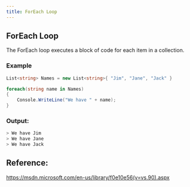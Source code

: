 ```yaml
---
title: ForEach Loop
---
```


## ForEach Loop

The ForEach loop executes a block of code for each item in a collection.

### Example
```csharp
List<string> Names = new List<string>{ "Jim", "Jane", "Jack" }

foreach(string name in Names)
{
    Console.WriteLine("We have " + name);    
}
```

### Output:
```sh
> We have Jim
> We have Jane
> We have Jack
```


## Reference:
https://msdn.microsoft.com/en-us/library/f0e10e56(v=vs.90).aspx
